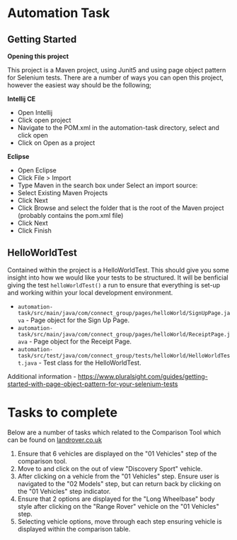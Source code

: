 # Automation Task

## Getting Started

**Opening this project**

This project is a Maven project, using Junit5 and using page object pattern for Selenium tests. There are a number of ways you can open this project, however the easiest way should be the following;

**Intellij CE**

*  Open Intellij
*  Click open project
*  Navigate to the POM.xml in the automation-task directory, select and click open
*  Click on Open as a project

**Eclipse**

* Open Eclipse
* Click File > Import
* Type Maven in the search box under Select an import source:
* Select Existing Maven Projects
* Click Next
* Click Browse and select the folder that is the root of the Maven project (probably contains the pom.xml file)
* Click Next
* Click Finish

## HelloWorldTest

Contained within the project is a HelloWorldTest. This should give you some insight into how we would like your tests to be structured. It will be benficial giving the test `helloWorldTest()` a run to ensure that everything is set-up and working within your local development environment.

* `automation-task/src/main/java/com/connect_group/pages/helloWorld/SignUpPage.java` - Page object for the Sign Up Page.
* `automation-task/src/main/java/com/connect_group/pages/helloWorld/ReceiptPage.java` - Page object for the Receipt Page.
* `automation-task/src/test/java/com/connect_group/tests/helloWorld/HelloWorldTest.java` - Test class for the HelloWorldTest.

Additional information - https://www.pluralsight.com/guides/getting-started-with-page-object-pattern-for-your-selenium-tests

# Tasks to complete

Below are a number of tasks which related to the Comparison Tool which can be found on [landrover.co.uk](https://www.landrover.co.uk/comparison-tool/index.html#)

1. Ensure that 6 vehicles are displayed on the "01 Vehicles" step of the comparison tool.
2. Move to and click on the out of view "Discovery Sport" vehicle.
3. After clicking on a vehicle from the "01 Vehicles" step. Ensure user is navigated to the "02 Models" step, but can return back by clicking on the "01 Vehicles" step indicator.
4. Ensure that 2 options are displayed for the "Long Wheelbase" body style after clicking on the "Range Rover" vehicle on the "01 Vehicles" step.
5. Selecting vehicle options, move through each step ensuring vehicle is displayed within the comparison table.